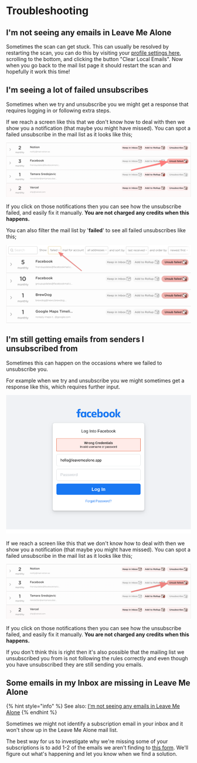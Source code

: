 # Troubleshooting

## I'm not seeing any emails in Leave Me Alone

Sometimes the scan can get stuck. This can usually be resolved by restarting the scan, you can do this by visiting your [profile settings here](https://leavemealone.app/app/profile), scrolling to the bottom, and clicking the button "Clear Local Emails". Now when you go back to the mail list page it should restart the scan and hopefully it work this time!

## I'm seeing a lot of failed unsubscribes

Sometimes when we try and unsubscribe you we might get a response that requires logging in or following extra steps.

If we reach a screen like this that we don't know how to deal with then we show you a notification \(that maybe you might have missed\). You can spot a failed unsubscribe in the mail list as it looks like this;

![Click the &apos;Unsub failed&apos; button to see more details](../.gitbook/assets/image%20%2841%29.png)

If you click on those notifications then you can see how the unsubscribe failed, and easily fix it manually. **You are not charged any credits when this happens.**  
  
You can also filter the mail list by '**failed**' to see all failed unsubscribes like this;

![Use the &quot;failed&quot; filter to see all failed unsubscribes](../.gitbook/assets/filter-failed-unsubs.png)

## I'm still getting emails from senders I unsubscribed from

Sometimes this can happen on the occasions where we failed to unsubscribe you.

For example when we try and unsubscribe you we might sometimes get a response like this, which requires further input.

![Unsubscribe form that requires additional manual input](../.gitbook/assets/manual-unsub-steps2.png)

If we reach a screen like this that we don't know how to deal with then we show you a notification \(that maybe you might have missed\). You can spot a failed unsubscribe in the mail list as it looks like this;

![Click the &apos;Unsub failed&apos; button to see more details](../.gitbook/assets/failed-unsub.png)

If you click on those notifications then you can see how the unsubscribe failed, and easily fix it manually. **You are not charged any credits when this happens.**

If you don't think this is right then it's also possible that the mailing list we unsubscribed you from is not following the rules correctly and even though you have unsubscribed they are still sending you emails.

## Some emails in my Inbox are missing in Leave Me Alone

{% hint style="info" %}
See also: [I'm not seeing any emails in Leave Me Alone](troubleshooting.md#im-not-seeing-any-emails-in-leave-me-alone)
{% endhint %}

Sometimes we might not identify a subscription email in your inbox and it won't show up in the Leave Me Alone mail list.

The best way for us to investigate why we're missing some of your subscriptions is to add 1-2 of the emails we aren't finding to [this form](https://airtable.com/shr6CwAxYzpcSURM4). We'll figure out what's happening and let you know when we find a solution.  


